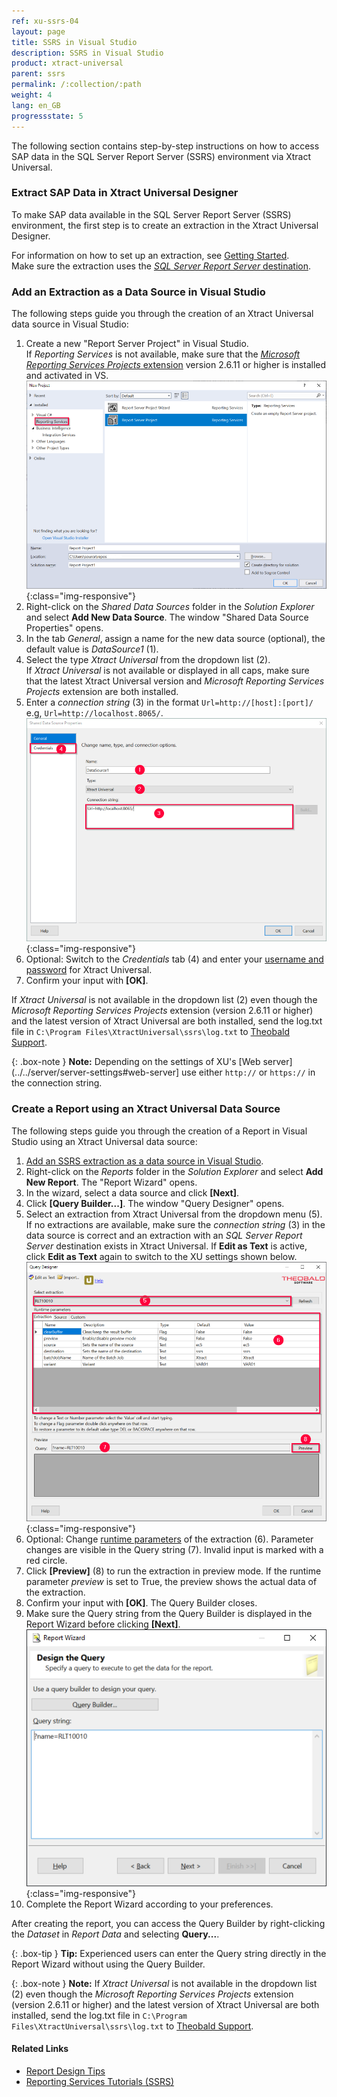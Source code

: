 ```yaml
---
ref: xu-ssrs-04
layout: page
title: SSRS in Visual Studio
description: SSRS in Visual Studio
product: xtract-universal
parent: ssrs
permalink: /:collection/:path
weight: 4
lang: en_GB
progressstate: 5
---
```


The following section contains step-by-step instructions on how to access SAP data in the SQL Server Report Server (SSRS) environment via Xtract Universal.

### Extract SAP Data in Xtract Universal Designer

To make SAP data available in the SQL Server Report Server (SSRS) environment, the first step is to create an extraction in the Xtract Universal Designer.

For information on how to set up an extraction, see [Getting Started](../../getting-started).<br>
Make sure the extraction uses the [*SQL Server Report Server* destination](./connection).


### Add an Extraction as a Data Source in Visual Studio

The following steps guide you through the creation of an Xtract Universal data source in Visual Studio: 

1. Create a new "Report Server Project" in Visual Studio. <br>If *Reporting Services* is not available, make sure that the [*Microsoft Reporting Services Projects* extension](./requirements#installation) version 2.6.11 or higher is installed and activated in VS.
![New-Project](/img/content/xu/ssrs/New-Project.png){:class="img-responsive"}
2. Right-click on the *Shared Data Sources* folder in the *Solution Explorer* and select **Add New Data Source**. The window "Shared Data Source Properties" opens.
3. In the tab *General*, assign a name for the new data source (optional), the default value is *DataSource1* (1).
4. Select the type *Xtract Universal* from the dropdown list (2). <br>If *Xtract Universal* is not available or displayed in all caps, make sure that the latest Xtract Universal version and *Microsoft Reporting Services Projects* extension are both installed.
5. Enter a *connection string* (3) in the format `Url=http://[host]:[port]/` e.g, `Url=http://localhost.8065/`.
![Shared-Data-Source-Properties](/img/content/xu/ssrs/Shared-Data-Source-Properties.png){:class="img-responsive"}
6. Optional: Switch to the *Credentials* tab (4) and enter your [username and password](../../security/user-management) for Xtract Universal.
7. Confirm your input with **[OK]**.

If *Xtract Universal* is not available in the dropdown list (2) even though the *Microsoft Reporting Services Projects* extension (version 2.6.11 or higher) and the latest version of Xtract Universal are both installed, send the log.txt file in `C:\Program Files\XtractUniversal\ssrs\log.txt` to [Theobald Support](mailto:support@theobald-software.com).

 {: .box-note }
**Note:** Depending on the settings of XU's [Web server](../../server/server-settings#web-server] use either `http://` or `https://` in the connection string.


### Create a Report using an Xtract Universal Data Source

The following steps guide you through the creation of a Report in Visual Studio using an Xtract Universal data source: 

1. [Add an SSRS extraction as a data source in Visual Studio](./ssrs-in-vs/#add-an-extraction-as-a-data-source-in-visual-studio).
2. Right-click on the *Reports* folder in the *Solution Explorer* and select **Add New Report**. The "Report Wizard" opens.
3. In the wizard, select a data source and click **[Next]**.
4. Click **[Query Builder...]**. The window "Query Designer" opens.
5. Select an extraction from Xtract Universal from the dropdown menu (5). <br>If no extractions are available, make sure the *connection string* (3) in the data source is correct and an extraction with an *SQL Server Report Server* destination exists in Xtract Universal.
If **Edit as Text** is active, click **Edit as Text** again to switch to the XU settings shown below.
![Query-Designer](/img/content/xu/ssrs/Query-Designer.png){:class="img-responsive"}
6. Optional: Change [runtime parameters](../../execute-and-automate-extractions/extraction-parameters) of the extraction (6). Parameter changes are visible in the Query string (7).
Invalid input is marked with a red circle.
7. Click **[Preview]** (8) to run the extraction in preview mode. If the runtime parameter *preview* is set to True, the preview shows the actual data of the extraction.
8. Confirm your input with **[OK]**. The Query Builder closes. 
9. Make sure the Query string from the Query Builder is displayed in the Report Wizard before clicking **[Next]**.
![Report-Wizard](/img/content/xu/ssrs/Report-Wizard.png){:class="img-responsive"}
10. Complete the Report Wizard according to your preferences.

After creating the report, you can access the Query Builder by right-clicking the *Dataset* in *Report Data* and selecting **Query...**.

 {: .box-tip }
**Tip:** Experienced users can enter the Query string directly in the Report Wizard without using the Query Builder.

{: .box-note }
**Note:** If *Xtract Universal* is not available in the dropdown list (2) even though the *Microsoft Reporting Services Projects* extension (version 2.6.11 or higher) and the latest version of Xtract Universal are both installed, send the log.txt file in `C:\Program Files\XtractUniversal\ssrs\log.txt` to [Theobald Support](mailto:support@theobald-software.com).


#### Related Links
- [Report Design Tips](https://docs.microsoft.com/en-us/sql/reporting-services/report-design/report-design-tips-report-builder-and-ssrs?view=sql-server-ver15)
- [Reporting Services Tutorials (SSRS)](https://docs.microsoft.com/en-us/sql/reporting-services/reporting-services-tutorials-ssrs?view=sql-server-ver15)
